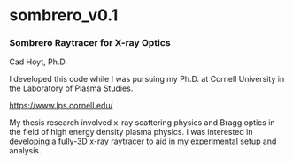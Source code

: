 # sombrero_v0.1

### Sombrero Raytracer for X-ray Optics
Cad Hoyt, Ph.D.

I developed this code while I was pursuing my Ph.D. at Cornell University in the Laboratory of Plasma Studies. 

https://www.lps.cornell.edu/

My thesis research involved x-ray scattering physics and Bragg optics in the field of high energy density plasma physics. I was interested in developing a fully-3D x-ray raytracer to aid in my experimental setup and analysis.
